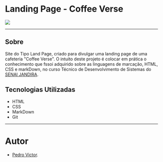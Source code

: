 # Landing Page - Coffee Verse

![](./screenshot/preview.png)

---
## Sobre

Site do Tipo Land Page, criado para divulgar uma landing page de uma cafeteria "Coffee Verse". O intuito deste projeto é colocar em prática o conhecimento que fssoi adquirido sobre as linguagens de marcação, HTML, CSS e markDown, no curso Técnico de Desenvolvimento de Sistemas do [SENAI JANDIRA](https://sp.senai.br/unidade/jandira/).

## Tecnologias Utilizadas 

- HTML 
- CSS 
- MarkDown
- Git
---
# Autor 
- [Pedro Victor](https://www.linkedin.com/in/pedro-rodrigues-41169031b/).
